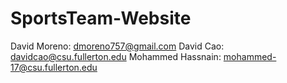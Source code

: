 # SportsTeam-Website

David Moreno: dmoreno757@gmail.com
David Cao: davidcao@csu.fullerton.edu
Mohammed Hassnain: mohammed-17@csu.fullerton.edu
